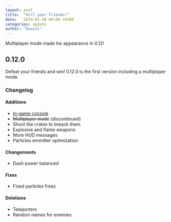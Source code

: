 ```yaml
---
layout: post
title:  "Kill your friends!"
date:   2019-01-30 00:00 +0200
categories: update
author: "Quozul"
---
```

Multiplayer mode made his appearance in 0.12!

## 0.12.0
Defeat your friends and win! 0.12.0 is the first version including a multiplayer mode.

### Changelog
#### Additions
* [In-game console](https://github.com/Quozul/lovcon)
* ~~Multiplayer mode~~ (discontinued)
* Shoot the crates to breack them
* Explosive and flame weapons
* More HUD messages
* Particles emmitter optimization

#### Changements
* Dash power balanced

#### Fixes
* Fixed particles freez

#### Deletions
* Teleporters
* Random names for enemies
